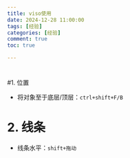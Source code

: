 ```yaml
---
title: viso使用
date: 2024-12-28 11:00:00
tags: [经验]
categories: [经验]
comment: true
toc: true

---
```


#

<!--more-->

#1. 位置

- 将对象至于底层/顶层：`ctrl+shift+F/B`

# 2. 线条

- 线条水平：`shift+拖动`